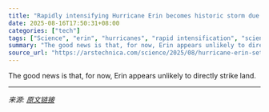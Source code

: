 ```yaml
---
title: "Rapidly intensifying Hurricane Erin becomes historic storm due to strengthening"
date: 2025-08-16T17:50:31+08:00
categories: ["tech"]
tags: ["Science", "erin", "hurricanes", "rapid intensification", "science"]
summary: "The good news is that, for now, Erin appears unlikely to directly strike land."
source_url: "https://arstechnica.com/science/2025/08/hurricane-erin-sets-early-season-intensification-record-becomes-category-5-storm/"
---
```


The good news is that, for now, Erin appears unlikely to directly strike land.

---

*来源: [原文链接](https://arstechnica.com/science/2025/08/hurricane-erin-sets-early-season-intensification-record-becomes-category-5-storm/)*

